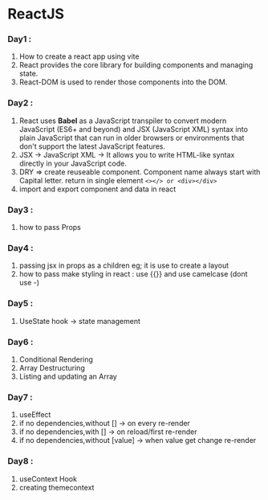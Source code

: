 # ReactJS

### Day1 : 
1. How to create a react app using vite 
2. React provides the core library for building components and managing state.
3. React-DOM is used to render those components into the DOM.

### Day2 :
1. React uses **Babel** as a JavaScript transpiler to convert modern JavaScript (ES6+ and beyond) and JSX (JavaScript XML) syntax into plain JavaScript that can run in older browsers or environments that don't support the latest JavaScript features.
2. JSX -> JavaScript XML ->  It allows you to write HTML-like syntax directly in your JavaScript code. 
3. DRY => create reuseable component. Component name always start with Capital letter. return in single element ```<></> or <div></div>```
4. import and export component and data in react

### Day3 :
1. how to pass Props

### Day4 :
1. passing jsx in props as a children eg; it is use to create a layout 
2. how to pass make styling in react : use {{}} and use camelcase (dont use -)

### Day5 :
1. UseState hook -> state management 

### Day6 :
1. Conditional Rendering 
2. Array Destructuring 
3. Listing and updating an Array

### Day7 :
1. useEffect
2. if no dependencies,without [] -> on every re-render
3. if no dependencies,with [] -> on reload/first re-render
4. if no dependencies,without [value] -> when value get change re-render

### Day8 :
1. useContext Hook
2. creating themecontext


